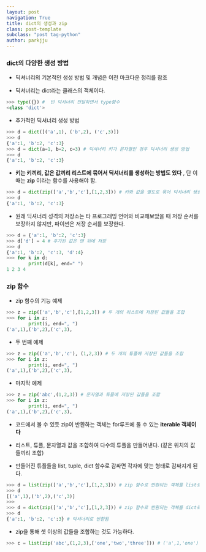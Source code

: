```yaml
---
layout: post
navigation: True
title: dict의 생성과 zip
class: post-template
subclass: "post tag-python"
author: parkjju
---
```


### dict의 다양한 생성 방법

- 딕셔너리의 기본적인 생성 방법 및 개념은 이전 마크다운 정리를 참조

- 딕셔너리는 dict라는 클래스의 객체이다.

```python
>>> type({}) #  빈 딕셔너리 전달하면서 type함수
<class 'dict'>
```

- 추가적인 딕셔너리 생성 방법

```python
>>> d = dict([('a',1), ('b',2), ('c',3)])
>>> d
{'a':1, 'b':2, 'c':3}
>>> d = dict(a=1, b=2, c=3) # 딕셔너리 키가 문자열인 경우 딕셔너리 생성 방법
>>> d
{'a':1, 'b':2, 'c':3}
```

- **키는 키끼리, 값은 값끼리 리스트에 묶어서 딕셔너리를 생성하는 방법도 있다** , 단 이때는 **zip** 이라는 함수를 사용해야 함.

```python
>>> d = dict(zip(['a','b','c'],[1,2,3])) # 키와 값을 별도로 묶어 딕셔너리 생성
>>> d
{'a':1, 'b':2, 'c':3}
```

- 원래 딕셔너리 성격의 저장소는 타 프로그래밍 언어와 비교해보았을 때 저장 순서를 보장하지 않지만, 파이썬은 저장 순서를 보장한다.

```python
>>> d = {'a':1, 'b':2, 'c':3}
>>> d['d'] = 4 # 추가된 값은 맨 뒤에 저장
>>> d
{'a':1, 'b':2, 'c':3, 'd':4}
>>> for k in d:
        print(d[k], end=" ")
1 2 3 4
```

### zip 함수

- zip 함수의 기능 예제

```python
>>> z = zip(['a','b','c'],[1,2,3]) # 두 개의 리스트에 저장된 값들을 조합
>>> for i in z:
        print(i, end=", ")
('a',1),('b',2),('c',3),
```

- 두 번째 예제

```python
>>> z = zip(('a','b','c'), (1,2,3)) # 두 개의 튜플에 저장된 값들을 조합
>>> for i in z:
        print(i, end=", ")
('a',1),('b',2),('c',3),
```

- 마지막 예제

```python
>>> z = zip('abc',(1,2,3)) # 문자열과 튜플에 저장된 값들을 조합
>>> for i in z:
        print(i, end=", ")
('a',1),('b',2),('c',3),
```

- 코드에서 볼 수 있듯 zip이 반환하는 객체는 for루프에 둘 수 있는 **iterable 객체이다**

- 리스트, 튜플, 문자열과 값을 조합하여 다수의 튜플을 만들어낸다. (같은 위치의 값들끼리 조합)

- 만들어진 튜플들을 list, tuple, dict 함수로 감싸면 각자에 맞는 형태로 감싸지게 된다.

```python
>>> d = list(zip(['a','b','c'],[1,2,3])) # zip 함수로 반환되는 객체를 list로 감싸기
>>> d
[('a',1),('b',2),('c',3)]
>>>
>>> d = dict(zip(['a','b','c'],[1,2,3])) # zip 함수로 반환되는 객체를 dict로 감싸기
>>> d
{'a':1, 'b':2, 'c':3} # 딕셔너리로 반환됨
```

- zip을 통해 셋 이상의 값들을 조합하는 것도 가능하다.

```python
>>> c = list(zip('abc',(1,2,3),['one','two','three'])) # ('a',1,'one')
```
